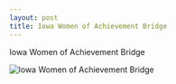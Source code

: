 ```yaml
---
layout: post
title: Iowa Women of Achievement Bridge
---
```


Iowa Women of Achievement Bridge

![Iowa Women of Achievement Bridge](https://cdn.jasonsturges.com/photos/landscape/IMG_23309.jpg)
